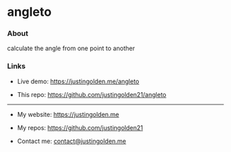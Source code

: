 # angleto

### About

calculate the angle from one point to another

### Links

- Live demo: https://justingolden.me/angleto

- This repo: https://github.com/justingolden21/angleto

<hr>

- My website: https://justingolden.me

- My repos: https://github.com/justingolden21

- Contact me: contact@justingolden.me